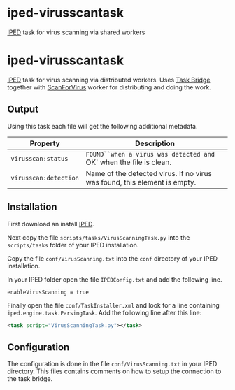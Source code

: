 # iped-virusscantask

[IPED](https://github.com/sepinf-inc/IPED) task for virus scanning via shared workers

# iped-virusscantask

[IPED](https://github.com/sepinf-inc/IPED) task for virus scanning via distributed workers. Uses [Task Bridge](https://github.com/hilderonny/taskbridge) together with [ScanForVirus](https://github.com/hilderonny/taskworker-scanforvirus) worker for distributing and doing the work.

## Output

Using this task each file will get the following additional metadata.

|Property|Description|
|-|-|
|`virusscan:status`|`FOUND``when a virus was detected and `OK` when the file is clean.|
|`virusscan:detection`|Name of the detected virus. If no virus was found, this element is empty.|

## Installation

First download an install [IPED](https://github.com/sepinf-inc/IPED).

Next copy the file `scripts/tasks/VirusScanningTask.py` into the `scripts/tasks` folder of your IPED installation.

Copy the file `conf/VirusScanning.txt` into the `conf` directory of your IPED installation.

In your IPED folder open the file `IPEDConfig.txt` and add the following line.

```
enableVirusScanning = true
```

Finally open the file `conf/TaskInstaller.xml` and look for a line containing `iped.engine.task.ParsingTask`. Add the following line after this line:

```xml
<task script="VirusScanningTask.py"></task>
```

## Configuration

The configuration is done in the file `conf/VirusScanning.txt` in your IPED directory. This files contains comments on how to setup the connection to the task bridge.
